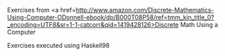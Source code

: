 Exercises from <a href=http://www.amazon.com/Discrete-Mathematics-Using-Computer-ODonnell-ebook/dp/B000T08P58/ref=tmm_kin_title_0?_encoding=UTF8&sr=1-1-catcorr&qid=1419428126>Discrete Math Using a Computer</a>

Exercises executed using Haskell98
